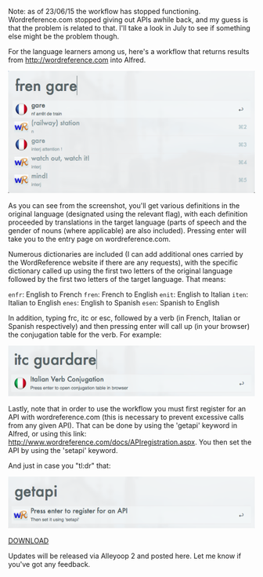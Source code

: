 Note: as of 23/06/15 the workflow has stopped functioning. Wordreference.com stopped giving out APIs awhile back, and my guess is that the problem is related to that. I'll take a look in July to see if something else might be the problem though. 


For the language learners among us, here's a workflow that returns results from http://wordreference.com into Alfred.

![Translation Example](screenshots/transl.png)
 
As you can see from the screenshot, you'll get various definitions in the original language (designated using the relevant flag), with each definition proceeded by translations in the target language (parts of speech and the gender of nouns (where applicable) are also included). Pressing enter will take you to the entry page on wordreference.com.
 
Numerous dictionaries are included (I can add additional ones carried by the WordReference website if there are any requests), with the specific dictionary called up using the first two letters of the original language followed by the first two letters of the target language. That means:
 
`enfr`: English to French
`fren`: French to English
`enit`: English to Italian
`iten`: Italian to English
`enes`: English to Spanish
`esen`: Spanish to English
 
In addition, typing frc, itc or esc, followed by a verb (in French, Italian or Spanish respectively) and then pressing enter will call up (in your browser) the conjugation table for the verb. For example:

![Conjugation Example](screenshots/conjug.png)

 
Lastly, note that in order to use the workflow you must first register for an API with wordreference.com (this is necessary to prevent excessive calls from any given API). That can be done by using the 'getapi' keyword in Alfred, or using this link: http://www.wordreference.com/docs/APIregistration.aspx. You then set the API by using the 'setapi' keyword. 
 
And just in case you "tl:dr" that:

![SetApi Example](screenshots/getapi.png)
 
 
[DOWNLOAD](http://www.alfredforum.com/topic/2590-wordreference-a-multilingual-translation-dictionary/)
 
 
Updates will be released via Alleyoop 2 and posted here. Let me know if you've got any feedback.

